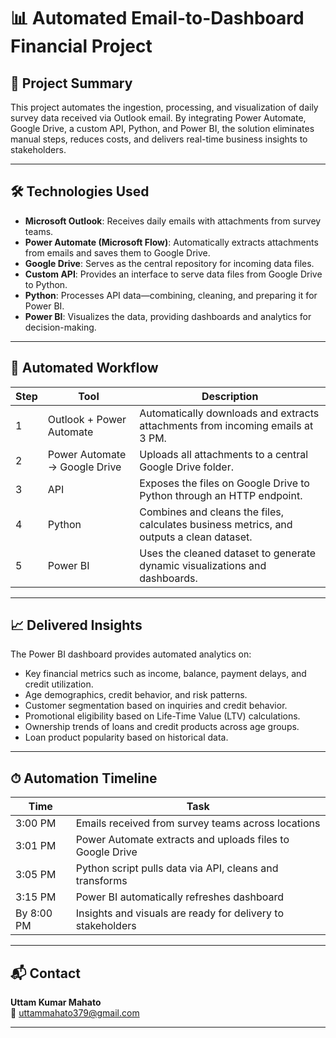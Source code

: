 # 📊 Automated Email-to-Dashboard Financial Project

## 🔧 Project Summary

This project automates the ingestion, processing, and visualization of daily survey data received via Outlook email. By integrating Power Automate, Google Drive, a custom API, Python, and Power BI, the solution eliminates manual steps, reduces costs, and delivers real-time business insights to stakeholders.

---

## 🛠️ Technologies Used

- **Microsoft Outlook**: Receives daily emails with attachments from survey teams.
- **Power Automate (Microsoft Flow)**: Automatically extracts attachments from emails and saves them to Google Drive.
- **Google Drive**: Serves as the central repository for incoming data files.
- **Custom API**: Provides an interface to serve data files from Google Drive to Python.
- **Python**: Processes API data—combining, cleaning, and preparing it for Power BI.
- **Power BI**: Visualizes the data, providing dashboards and analytics for decision-making.

---

## 🔁 Automated Workflow

| Step | Tool | Description |
|------|------|-------------|
| 1 | Outlook + Power Automate | Automatically downloads and extracts attachments from incoming emails at 3 PM. |
| 2 | Power Automate → Google Drive | Uploads all attachments to a central Google Drive folder. |
| 3 | API | Exposes the files on Google Drive to Python through an HTTP endpoint. |
| 4 | Python | Combines and cleans the files, calculates business metrics, and outputs a clean dataset. |
| 5 | Power BI | Uses the cleaned dataset to generate dynamic visualizations and dashboards. |

---

## 📈 Delivered Insights

The Power BI dashboard provides automated analytics on:

- Key financial metrics such as income, balance, payment delays, and credit utilization.
- Age demographics, credit behavior, and risk patterns.
- Customer segmentation based on inquiries and credit behavior.
- Promotional eligibility based on Life-Time Value (LTV) calculations.
- Ownership trends of loans and credit products across age groups.
- Loan product popularity based on historical data.

---

## ⏱ Automation Timeline

| Time | Task |
|------|------|
| 3:00 PM | Emails received from survey teams across locations |
| 3:01 PM | Power Automate extracts and uploads files to Google Drive |
| 3:05 PM | Python script pulls data via API, cleans and transforms |
| 3:15 PM | Power BI automatically refreshes dashboard |
| By 8:00 PM | Insights and visuals are ready for delivery to stakeholders |

---

## 📬 Contact

**Uttam Kumar Mahato**  
📧 uttammahato379@gmail.com  

---



